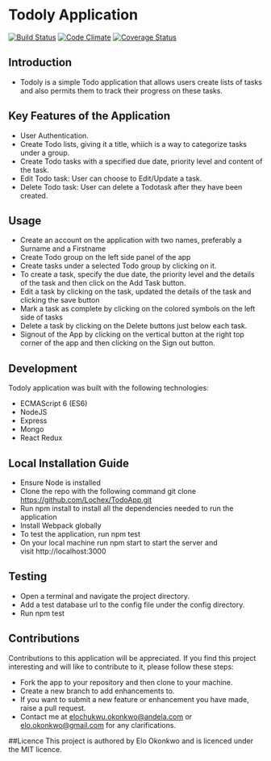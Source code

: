 # Todoly Application
[![Build Status](https://travis-ci.org/Lochex/TodoApp.svg?branch=staging)](https://travis-ci.org/Lochex/TodoApp)
[![Code Climate](https://codeclimate.com/github/Lochex/TodoApp/badges/gpa.svg)](https://codeclimate.com/github/Lochex/TodoApp) 
[![Coverage Status](https://coveralls.io/repos/github/Lochex/TodoApp/badge.svg?branch=staging)](https://coveralls.io/github/Lochex/TodoApp?branch=staging)

## Introduction
* Todoly is a simple Todo application that allows users create lists of tasks and also
permits them to track their progress on these tasks.

## Key Features of the Application
* User Authentication.
* Create Todo lists, giving it a title, whiich is a way to categorize tasks under a group.
* Create Todo tasks with a specified due date, priority level and content of the task.
* Edit Todo task: User can choose to Edit/Update a task.
* Delete Todo task: User can delete a Todotask after they have been created.


## Usage
* Create an account on the application with two names, preferably a Surname and
a Firstname
* Create Todo group on the left side panel of the app
* Create tasks under a selected Todo group by clicking on it.
* To create a task, specify the due date, the priority level and the details of the task
and then click on the Add Task button.
* Edit a task by clicking on the task, updated the details of the task and clicking
the save button
* Mark a task as complete by clicking on the colored symbols on the left side of
tasks
* Delete a task by clicking on the Delete buttons just below each task.
* Signout of the App by clicking on the vertical button at the right top corner
of the app and then clicking on the Sign out button.

## Development
Todoly application was built with the following technologies: 
* ECMAScript 6 (ES6)
* NodeJS
* Express
* Mongo
* React Redux

## Local Installation Guide
* Ensure Node is installed
* Clone the repo with the following command git clone https://github.com/Lochex/TodoApp.git
* Run npm install to install all the dependencies needed to run the application
* Install Webpack globally
* To test the application, run npm test
* On your local machine run npm start to start the server and visit http://localhost:3000

## Testing
* Open a terminal and navigate the project directory.
* Add a test database url to the config file under the config directory.
* Run npm test

## Contributions
Contributions to this application will be appreciated. If you find this project interesting
and will like to contribute to it, please follow these steps:
* Fork the app to your repository and then clone to your machine.
* Create a new branch to add enhancements to.
* If you want to submit a new feature or enhancement you have made, raise a pull request.
* Contact me at elochukwu.okonkwo@andela.com or elo.okonkwo@gmail.com for any clarifications.

##Licence
This project is authored by Elo Okonkwo and is licenced under the MIT licence.
